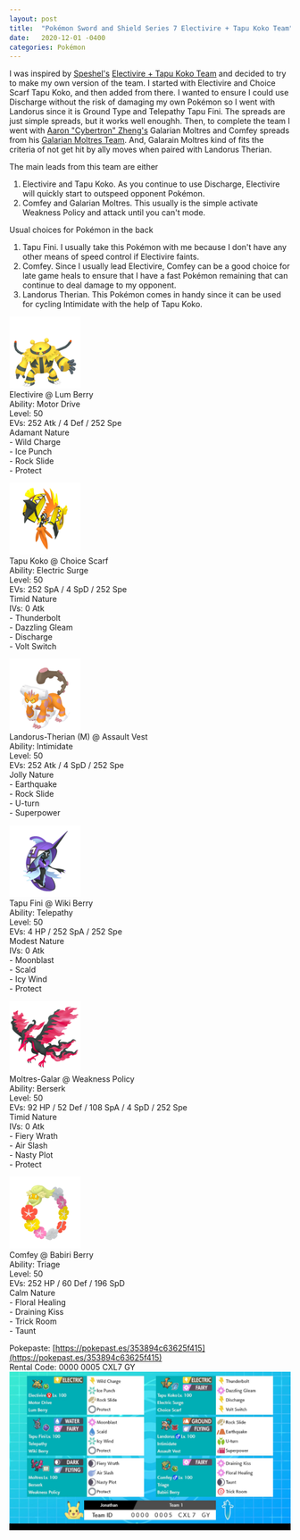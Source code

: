 ```yaml
---
layout: post
title:  "Pokémon Sword and Shield Series 7 Electivire + Tapu Koko Team"
date:   2020-12-01 -0400
categories: Pokémon
---
```

<link rel="stylesheet" href="/assets/pokemon.css">

I was inspired by [Speshel's](https://twitter.com/Speshel_) [Electivire + Tapu Koko Team](https://pokepast.es/e70d6b6db540a6fa) and decided to try to make my own version of the team. I started with Electivire and Choice Scarf Tapu Koko, and then added from there. I wanted to ensure I could use Discharge without the risk of damaging my own Pokémon so I went with Landorus since it is Ground Type and Telepathy Tapu Fini. The spreads are just simple spreads, but it works well enoughh. Then, to complete the team I went with [Aaron "Cybertron" Zheng's](https://twitter.com/CybertronVGC) Galarian Moltres and Comfey spreads from his [Galarian Moltres Team](https://pokepast.es/8a7a376329035cf1). And, Galarain Moltres kind of fits the criteria of not get hit by ally moves when paired with Landorus Therian.

The main leads from this team are either
1. Electivire and Tapu Koko. As you continue to use Discharge, Electivire will quickly start to outspeed opponent Pokémon.
2. Comfey and Galarian Moltres. This usually is the simple activate Weakness Policy and attack until you can't mode.

Usual choices for Pokémon in the back
1. Tapu Fini. I usually take this Pokémon with me because I don't have any other means of speed control if Electivire faints.
2. Comfey. Since I usually lead Electivire, Comfey can be a good choice for late game heals to ensure that I have a fast Pokémon remaining that can continue to deal damage to my opponent.
3. Landorus Therian. This Pokémon comes in handy since it can be used for cycling Intimidate with the help of Tapu Koko.

<div id="team" markdown="1">

![Electivire](/images/pokemon/sprites/466-electivire.png) <br>
Electivire @ Lum Berry <br>
Ability: Motor Drive <br>
Level: 50 <br>
EVs: 252 Atk / 4 Def / 252 Spe <br>
Adamant Nature <br>
\- Wild Charge <br>
\- Ice Punch <br>
\- Rock Slide <br>
\- Protect <br>

![Tapu Koko](/images/pokemon/sprites/785-tapu-koko.png) <br>
Tapu Koko @ Choice Scarf <br>
Ability: Electric Surge <br>
Level: 50 <br>
EVs: 252 SpA / 4 SpD / 252 Spe <br>
Timid Nature <br>
IVs: 0 Atk <br>
\- Thunderbolt <br>
\- Dazzling Gleam <br>
\- Discharge <br>
\- Volt Switch <br>

![Landorus Therian](/images/pokemon/sprites/645-landorus-therian.png) <br>
Landorus-Therian (M) @ Assault Vest <br>
Ability: Intimidate <br>
Level: 50 <br>
EVs: 252 Atk / 4 SpD / 252 Spe <br>
Jolly Nature <br>
\- Earthquake <br>
\- Rock Slide <br>
\- U-turn <br>
\- Superpower <br>

![Tapu Fini](/images/pokemon/sprites/788-tapu-fini.png) <br>
Tapu Fini @ Wiki Berry <br>
Ability: Telepathy <br>
Level: 50 <br>
EVs: 4 HP / 252 SpA / 252 Spe <br>
Modest Nature <br>
IVs: 0 Atk <br>
\- Moonblast <br>
\- Scald <br>
\- Icy Wind <br>
\- Protect <br>

![Galarian Moltres](/images/pokemon/sprites/146-moltres-galarian.png) <br>
Moltres-Galar @ Weakness Policy <br>
Ability: Berserk <br>
Level: 50 <br>
EVs: 92 HP / 52 Def / 108 SpA / 4 SpD / 252 Spe <br>
Timid Nature <br>
IVs: 0 Atk <br>
\- Fiery Wrath <br>
\- Air Slash <br>
\- Nasty Plot <br>
\- Protect <br>

![Comfey](/images/pokemon/sprites/764-comfey.png) <br>
Comfey @ Babiri Berry <br>
Ability: Triage <br>
Level: 50 <br>
EVs: 252 HP / 60 Def / 196 SpD <br>
Calm Nature <br>
\- Floral Healing <br>
\- Draining Kiss <br>
\- Trick Room <br>
\- Taunt <br>

</div>

Pokepaste: [https://pokepast.es/353894c63625f415](https://pokepast.es/353894c63625f415) <br>
Rental Code: 0000 0005 CXL7 GY <br>
![Team Rental](/images/pokemon/2020_12_01_rental_team.jpg)
